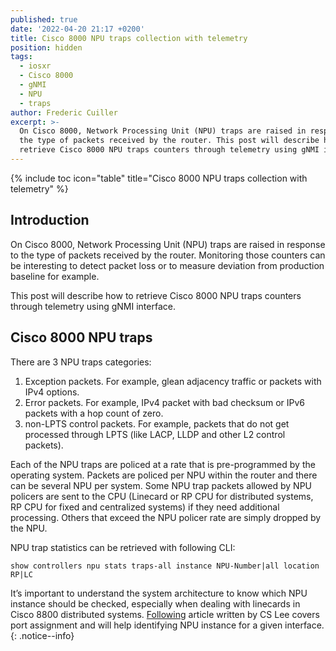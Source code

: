 ```yaml
---
published: true
date: '2022-04-20 21:17 +0200'
title: Cisco 8000 NPU traps collection with telemetry
position: hidden
tags:
  - iosxr
  - Cisco 8000
  - gNMI
  - NPU
  - traps
author: Frederic Cuiller
excerpt: >-
  On Cisco 8000, Network Processing Unit (NPU) traps are raised in response to
  the type of packets received by the router. This post will describe how to
  retrieve Cisco 8000 NPU traps counters through telemetry using gNMI interface.
---
```

{% include toc icon="table" title="Cisco 8000 NPU traps collection with telemetry" %} 

## Introduction
On Cisco 8000, Network Processing Unit (NPU) traps are raised in response to the type of packets received by the router. Monitoring those counters can be interesting to detect packet loss or to measure deviation from production baseline for example.  

This post will describe how to retrieve Cisco 8000 NPU traps counters through telemetry using gNMI interface.

## Cisco 8000 NPU traps
There are 3 NPU traps categories:

1. Exception packets. For example, glean adjacency traffic or packets with IPv4 options.
2. Error packets. For example, IPv4 packet with bad checksum or IPv6 packets with a hop count of zero.
3. non-LPTS control packets. For example, packets that do not get processed through LPTS (like LACP, LLDP and other L2 control packets).

Each of the NPU traps are policed at a rate that is pre-programmed by the operating system. Packets are policed per NPU within the router and there can be several NPU per system. Some NPU trap packets allowed by NPU policers are sent to the CPU (Linecard or RP CPU for distributed systems, RP CPU for fixed and centralized systems) if they need additional processing. Others that exceed the NPU policer rate are simply dropped by the NPU.  

NPU trap statistics can be retrieved with following CLI:
```
show controllers npu stats traps-all instance NPU-Number|all location RP|LC
```

It’s important to understand the system architecture to know which NPU instance should be checked, especially when dealing with linecards in Cisco 8800 distributed systems. [Following](https://xrdocs.io/8000/tutorials/cisco-8000-port-assignment/ "Port Assignments on Cisco 8100/8200 and Cisco 8800 Platforms") article written by CS Lee covers port assignment and will help identifying NPU instance for a given interface.
{: .notice--info}

